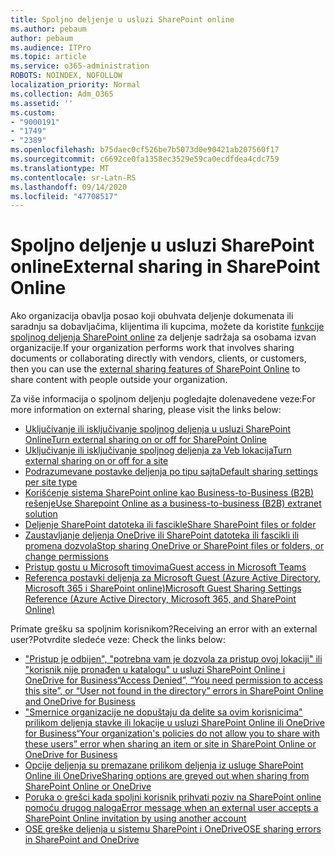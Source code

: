 ```yaml
---
title: Spoljno deljenje u usluzi SharePoint online
ms.author: pebaum
author: pebaum
ms.audience: ITPro
ms.topic: article
ms.service: o365-administration
ROBOTS: NOINDEX, NOFOLLOW
localization_priority: Normal
ms.collection: Adm_O365
ms.assetid: ''
ms.custom:
- "9000191"
- "1749"
- "2389"
ms.openlocfilehash: b75daec0cf526be7b5073d0e90421ab207560f17
ms.sourcegitcommit: c6692ce0fa1358ec3529e59ca0ecdfdea4cdc759
ms.translationtype: MT
ms.contentlocale: sr-Latn-RS
ms.lasthandoff: 09/14/2020
ms.locfileid: "47708517"
---
```

# <a name="external-sharing-in-sharepoint-online"></a><span data-ttu-id="cebc4-102">Spoljno deljenje u usluzi SharePoint online</span><span class="sxs-lookup"><span data-stu-id="cebc4-102">External sharing in SharePoint Online</span></span>

<span data-ttu-id="cebc4-103">Ako organizacija obavlja posao koji obuhvata deljenje dokumenata ili saradnju sa dobavljačima, klijentima ili kupcima, možete da koristite [funkcije spoljnog deljenja SharePoint online](https://docs.microsoft.com/sharepoint/external-sharing-overview) za deljenje sadržaja sa osobama izvan organizacije.</span><span class="sxs-lookup"><span data-stu-id="cebc4-103">If your organization performs work that involves sharing documents or collaborating directly with vendors, clients, or customers, then you can use the [external sharing features of SharePoint Online](https://docs.microsoft.com/sharepoint/external-sharing-overview) to share content with people outside your organization.</span></span>

<span data-ttu-id="cebc4-104">Za više informacija o spoljnom deljenju pogledajte dolenavedene veze:</span><span class="sxs-lookup"><span data-stu-id="cebc4-104">For more information on external sharing, please visit the links below:</span></span>

- [<span data-ttu-id="cebc4-105">Uključivanje ili isključivanje spoljnog deljenja u usluzi SharePoint Online</span><span class="sxs-lookup"><span data-stu-id="cebc4-105">Turn external sharing on or off for SharePoint Online</span></span>](https://docs.microsoft.com/sharepoint/turn-external-sharing-on-or-off)
- [<span data-ttu-id="cebc4-106">Uključivanje ili isključivanje spoljnog deljenja za Veb lokacija</span><span class="sxs-lookup"><span data-stu-id="cebc4-106">Turn external sharing on or off for a site</span></span>](https://docs.microsoft.com/sharepoint/change-external-sharing-site)
- [<span data-ttu-id="cebc4-107">Podrazumevane postavke deljenja po tipu sajta</span><span class="sxs-lookup"><span data-stu-id="cebc4-107">Default sharing settings per site type</span></span>](https://docs.microsoft.com/Office365/Enterprise/microsoft-365-guest-settings#sharepoint-site-level)
- [<span data-ttu-id="cebc4-108">Korišćenje sistema SharePoint online kao Business-to-Business (B2B) rešenje</span><span class="sxs-lookup"><span data-stu-id="cebc4-108">Use Sharepoint Online as a business-to-business (B2B) extranet solution</span></span>](https://docs.microsoft.com/sharepoint/create-b2b-extranet)
- [<span data-ttu-id="cebc4-109">Deljenje SharePoint datoteka ili fascikle</span><span class="sxs-lookup"><span data-stu-id="cebc4-109">Share SharePoint files or folder</span></span>](https://support.office.com/article/share-sharepoint-files-or-folders-1fe37332-0f9a-4719-970e-d2578da4941c)
- [<span data-ttu-id="cebc4-110">Zaustavljanje deljenja OneDrive ili SharePoint datoteka ili fascikli ili promena dozvola</span><span class="sxs-lookup"><span data-stu-id="cebc4-110">Stop sharing OneDrive or SharePoint files or folders, or change permissions</span></span>](https://support.office.com/article/stop-sharing-onedrive-or-sharepoint-files-or-folders-or-change-permissions-0a36470f-d7fe-40a0-bd74-0ac6c1e13323)
- [<span data-ttu-id="cebc4-111">Pristup gostu u Microsoft timovima</span><span class="sxs-lookup"><span data-stu-id="cebc4-111">Guest access in Microsoft Teams</span></span>](https://docs.microsoft.com/MicrosoftTeams/guest-access)
- [<span data-ttu-id="cebc4-112">Referenca postavki deljenja za Microsoft Guest (Azure Active Directory, Microsoft 365 i SharePoint online)</span><span class="sxs-lookup"><span data-stu-id="cebc4-112">Microsoft Guest Sharing Settings Reference (Azure Active Directory, Microsoft 365, and SharePoint Online)</span></span>](https://docs.microsoft.com/Office365/Enterprise/microsoft-365-guest-settings)

<span data-ttu-id="cebc4-113">Primate grešku sa spoljnim korisnikom?</span><span class="sxs-lookup"><span data-stu-id="cebc4-113">Receiving an error with an external user?</span></span><span data-ttu-id="cebc4-114">Potvrdite sledeće veze:</span><span class="sxs-lookup"><span data-stu-id="cebc4-114"> Check the links below:</span></span>

- [<span data-ttu-id="cebc4-115">"Pristup je odbijen", "potrebna vam je dozvola za pristup ovoj lokaciji" ili "korisnik nije pronađen u katalogu" u usluzi SharePoint Online i OneDrive for Business</span><span class="sxs-lookup"><span data-stu-id="cebc4-115">“Access Denied”, “You need permission to access this site”, or “User not found in the directory” errors in SharePoint Online and OneDrive for Business</span></span>](https://docs.microsoft.com/sharepoint/support/administration/access-denied-or-need-permission-error-sharepoint-online-or-onedrive-for-business)
- [<span data-ttu-id="cebc4-116">"Smernice organizacije ne dopuštaju da delite sa ovim korisnicima" prilikom deljenja stavke ili lokacije u usluzi SharePoint Online ili OneDrive for Business</span><span class="sxs-lookup"><span data-stu-id="cebc4-116">“Your organization's policies do not allow you to share with these users” error when sharing an item or site in SharePoint Online or OneDrive for Business</span></span>](https://docs.microsoft.com/sharepoint/support/administration/organization-policies-do-not-allow-you-to-share-with-users-error)
- [<span data-ttu-id="cebc4-117">Opcije deljenja su premazane prilikom deljenja iz usluge SharePoint Online ili OneDrive</span><span class="sxs-lookup"><span data-stu-id="cebc4-117">Sharing options are greyed out when sharing from SharePoint Online or OneDrive</span></span>](https://docs.microsoft.com/sharepoint/support/administration/sharing-options-grayed-out-when-sharing-from-sharepoint-online-or-onedrive)
- [<span data-ttu-id="cebc4-118">Poruka o grešci kada spoljni korisnik prihvati poziv na SharePoint online pomoću drugog naloga</span><span class="sxs-lookup"><span data-stu-id="cebc4-118">Error message when an external user accepts a SharePoint Online invitation by using another account</span></span>](https://docs.microsoft.com/sharepoint/support/sharing-and-permissions/error-when-external-user-accepts-an-invitation-by-using-another-account)
- [<span data-ttu-id="cebc4-119">OSE greške deljenja u sistemu SharePoint i OneDrive</span><span class="sxs-lookup"><span data-stu-id="cebc4-119">OSE sharing errors in SharePoint and OneDrive</span></span>](https://docs.microsoft.com/sharepoint/sharepoint-onedrive-error-message)


